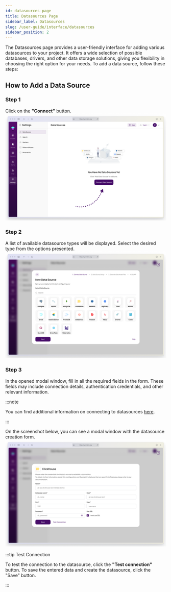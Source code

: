 ```yaml
---
id: datasources-page
title: Datasources Page
sidebar_label: Datasources
slug: /user-guide/interface/datasources
sidebar_position: 2
---
```


The Datasources page provides a user-friendly interface for adding various datasources to your project. It offers a wide selection of possible databases, drivers, and other data storage solutions, giving you flexibility in choosing the right option for your needs. To add a data source, follow these steps:

## How to Add a Data Source

### Step 1
Click on the **"Connect"** button.
![Datasource Connect button](/docs/interface/img/data1.png)


### Step 2
A list of available datasource types will be displayed. Select the desired type from the options presented.
![Datasource Creation Form](/docs/interface/img/data3.png)


### Step 3
In the opened modal window, fill in all the required fields in the form. These fields may include connection details, authentication credentials, and other relevant information.

:::note

You can find additional information on connecting to datasources [here](/docs/user-guide/index.md).

:::

   On the screenshot below, you can see a modal window with the datasource creation form.
   ![Datasource Creation Form](/docs/interface/img/data2.png)


:::tip Test Connection

   To test the connection to the datasource, click the **"Test connection"** button. To save the entered data and create the datasource, click the "Save" button.

:::